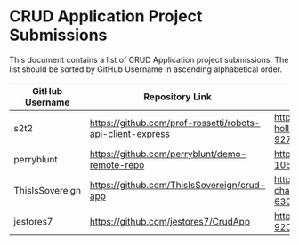 # CRUD Application Project Submissions

This document contains a list of CRUD Application project submissions. The list should be sorted by GitHub Username in ascending alphabetical order.

**GitHub Username** | **Repository Link** | **Project Link**
--- | --- | ---
s2t2 | https://github.com/prof-rossetti/robots-api-client-express | https://desolate-hollows-92771.herokuapp.com/
perryblunt | https://github.com/perryblunt/demo-remote-repo | https://tranquil-taiga-10650.herokuapp.com
ThisIsSovereign | https://github.com/ThisIsSovereign/crud-app | https://gentle-chamber-63927.herokuapp.com/
jestores7 | https://github.com/jestores7/CrudApp | https://desolate-sea-92022.herokuapp.com/
